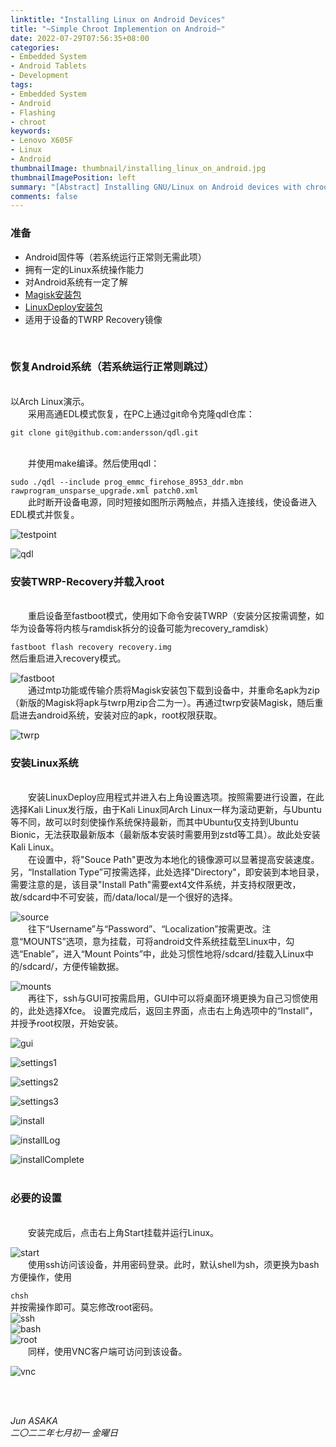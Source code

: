 ```yaml
---
linktitle: "Installing Linux on Android Devices"
title: "~Simple Chroot Implemention on Android~"
date: 2022-07-29T07:56:35+08:00
categories:
- Embedded System
- Android Tablets
- Development
tags:
- Embedded System
- Android
- Flashing
- chroot
keywords:
- Lenovo X605F
- Linux
- Android
thumbnailImage: thumbnail/installing_linux_on_android.jpg
thumbnailImagePosition: left
summary: "[Abstract] Installing GNU/Linux on Android devices with chroot container."
comments: false
---
```


<!--more-->

<h3>准备</h3>

* Android固件等（若系统运行正常则无需此项）
* 拥有一定的Linux系统操作能力
* 对Android系统有一定了解
* [Magisk安装包](https://github.com/topjohnwu/Magisk/releases)
* [LinuxDeploy安装包](https://github.com/meefik/linuxdeploy/releases)
* 适用于设备的TWRP Recovery镜像
<br/>

<h3>恢复Android系统（若系统运行正常则跳过）</h3><br/>
以Arch Linux演示。<br/>
&emsp;&emsp;采用高通EDL模式恢复，在PC上通过git命令克隆qdl仓库：

`git clone git@github.com:andersson/qdl.git`

<br/>
&emsp;&emsp;并使用make编译。然后使用qdl：

`sudo ./qdl --include prog_emmc_firehose_8953_ddr.mbn rawprogram_unsparse_upgrade.xml patch0.xml`<br/>
&emsp;&emsp;此时断开设备电源，同时短接如图所示两触点，并插入连接线，使设备进入EDL模式并恢复。

![testpoint](testpoint.jpeg)<br />

![qdl](qdl.png)<br />

<h3>安装TWRP-Recovery并载入root</h3><br/>
&emsp;&emsp;重启设备至fastboot模式，使用如下命令安装TWRP（安装分区按需调整，如华为设备等将内核与ramdisk拆分的设备可能为recovery_ramdisk）

`fastboot flash recovery recovery.img`<br/>
然后重启进入recovery模式。

![fastboot](fastboot.png)<br />
&emsp;&emsp;通过mtp功能或传输介质将Magisk安装包下载到设备中，并重命名apk为zip（新版的Magisk将apk与twrp用zip合二为一）。再通过twrp安装Magisk，随后重启进去android系统，安装对应的apk，root权限获取。

![twrp](twrp.png)<br />

<h3>安装Linux系统</h3><br/>
&emsp;&emsp;安装LinuxDeploy应用程式并进入右上角设置选项。按照需要进行设置，在此选择Kali Linux发行版，由于Kali Linux同Arch Linux一样为滚动更新，与Ubuntu等不同，故可以时刻使操作系统保持最新，而其中Ubuntu仅支持到Ubuntu Bionic，无法获取最新版本（最新版本安装时需要用到zstd等工具）。故此处安装Kali Linux。<br/>
&emsp;&emsp;在设置中，将"Souce Path"更改为本地化的镜像源可以显著提高安装速度。另，“Installation Type”可按需选择，此处选择"Directory"，即安装到本地目录，需要注意的是，该目录"Install Path"需要ext4文件系统，并支持权限更改，故/sdcard中不可安装，而/data/local/是一个很好的选择。<br/>

![source](source.png)<br />
&emsp;&emsp;往下“Username”与“Password”、“Localization”按需更改。注意“MOUNTS”选项，意为挂载，可将android文件系统挂载至Linux中，勾选“Enable”，进入“Mount Points”中，此处习惯性地将/sdcard/挂载入Linux中的/sdcard/，方便传输数据。<br/>

![mounts](mounts.png)<br />
&emsp;&emsp;再往下，ssh与GUI可按需启用，GUI中可以将桌面环境更换为自己习惯使用的，此处选择Xfce。
设置完成后，返回主界面，点击右上角选项中的“Install”，并授予root权限，开始安装。<br/>

![gui](gui.png)
<br />

![settings1](settings1.png)
<br />

![settings2](settings2.png)
<br />

![settings3](settings3.png)
<br />

![install](install.png)
<br />

![installLog](installLog.png)
<br />

![installComplete](installComplete.png)
<br />
<br/>

<h3>必要的设置</h3><br/>
&emsp;&emsp;安装完成后，点击右上角Start挂载并运行Linux。<br/>

![start](start.png)<br />
&emsp;&emsp;使用ssh访问该设备，并用密码登录。此时，默认shell为sh，须更换为bash方便操作，使用

`chsh`<br/>
并按需操作即可。莫忘修改root密码。<br />
![ssh](ssh.png)
<br />
![bash](bash.png)
<br />
![root](root.png)
<br />
&emsp;&emsp;同样，使用VNC客户端可访问到该设备。<br />

![vnc](vnc.png)
<br />

<br />
<br />

<i>Jun ASAKA</i>
<br />
<i>二〇二二年七月初一 金曜日</i>
<!--more-->
